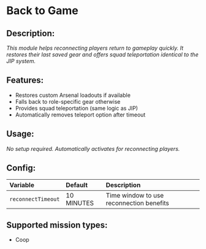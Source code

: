 # Back to Game
## Description:
_This module helps reconnecting players return to gameplay quickly. It restores their last saved gear and offers squad teleportation identical to the JIP system._

## Features:
- Restores custom Arsenal loadouts if available
- Falls back to role-specific gear otherwise
- Provides squad teleportation (same logic as JIP)
- Automatically removes teleport option after timeout

## Usage:
_No setup required. Automatically activates for reconnecting players._

## Config:
| Variable               | Default     | Description                                 |
|:---------------------- |:----------- |:------------------------------------------- |
| `reconnectTimeout`     | 10 MINUTES  | Time window to use reconnection benefits    |

## Supported mission types:
- Coop
